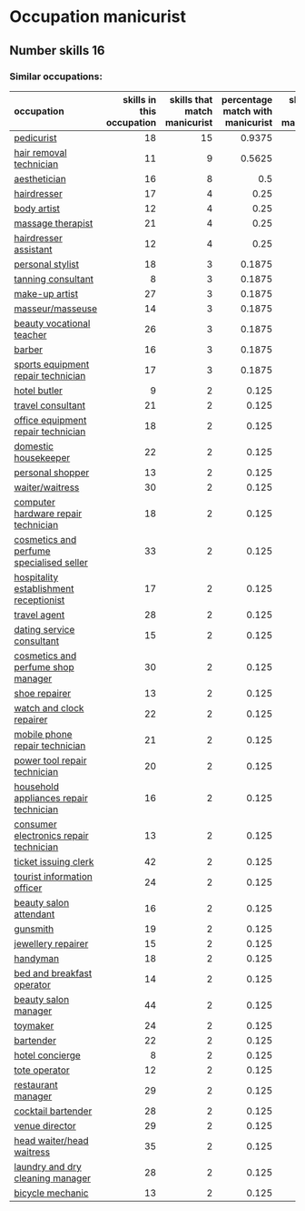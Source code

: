 # Occupation manicurist
## Number skills 16
### Similar occupations:
| occupation                                                                              |   skills in this occupation |   skills that match manicurist |   percentage match with manicurist |   skills not in manicurist |
|:----------------------------------------------------------------------------------------|----------------------------:|-------------------------------:|-----------------------------------:|---------------------------:|
| [pedicurist](pedicurist.md)                                                             |                          18 |                             15 |                             0.9375 |                          3 |
| [hair removal technician](hair_removal_technician.md)                                   |                          11 |                              9 |                             0.5625 |                          2 |
| [aesthetician](aesthetician.md)                                                         |                          16 |                              8 |                             0.5    |                          8 |
| [hairdresser](hairdresser.md)                                                           |                          17 |                              4 |                             0.25   |                         13 |
| [body artist](body_artist.md)                                                           |                          12 |                              4 |                             0.25   |                          8 |
| [massage therapist](massage_therapist.md)                                               |                          21 |                              4 |                             0.25   |                         17 |
| [hairdresser assistant](hairdresser_assistant.md)                                       |                          12 |                              4 |                             0.25   |                          8 |
| [personal stylist](personal_stylist.md)                                                 |                          18 |                              3 |                             0.1875 |                         15 |
| [tanning consultant](tanning_consultant.md)                                             |                           8 |                              3 |                             0.1875 |                          5 |
| [make-up artist](make-up_artist.md)                                                     |                          27 |                              3 |                             0.1875 |                         24 |
| [masseur/masseuse](masseur-masseuse.md)                                                 |                          14 |                              3 |                             0.1875 |                         11 |
| [beauty vocational teacher](beauty_vocational_teacher.md)                               |                          26 |                              3 |                             0.1875 |                         23 |
| [barber](barber.md)                                                                     |                          16 |                              3 |                             0.1875 |                         13 |
| [sports equipment repair technician](sports_equipment_repair_technician.md)             |                          17 |                              3 |                             0.1875 |                         14 |
| [hotel butler](hotel_butler.md)                                                         |                           9 |                              2 |                             0.125  |                          7 |
| [travel consultant](travel_consultant.md)                                               |                          21 |                              2 |                             0.125  |                         19 |
| [office equipment repair technician](office_equipment_repair_technician.md)             |                          18 |                              2 |                             0.125  |                         16 |
| [domestic housekeeper](domestic_housekeeper.md)                                         |                          22 |                              2 |                             0.125  |                         20 |
| [personal shopper](personal_shopper.md)                                                 |                          13 |                              2 |                             0.125  |                         11 |
| [waiter/waitress](waiter-waitress.md)                                                   |                          30 |                              2 |                             0.125  |                         28 |
| [computer hardware repair technician](computer_hardware_repair_technician.md)           |                          18 |                              2 |                             0.125  |                         16 |
| [cosmetics and perfume specialised seller](cosmetics_and_perfume_specialised_seller.md) |                          33 |                              2 |                             0.125  |                         31 |
| [hospitality establishment receptionist](hospitality_establishment_receptionist.md)     |                          17 |                              2 |                             0.125  |                         15 |
| [travel agent](travel_agent.md)                                                         |                          28 |                              2 |                             0.125  |                         26 |
| [dating service consultant](dating_service_consultant.md)                               |                          15 |                              2 |                             0.125  |                         13 |
| [cosmetics and perfume shop manager](cosmetics_and_perfume_shop_manager.md)             |                          30 |                              2 |                             0.125  |                         28 |
| [shoe repairer](shoe_repairer.md)                                                       |                          13 |                              2 |                             0.125  |                         11 |
| [watch and clock repairer](watch_and_clock_repairer.md)                                 |                          22 |                              2 |                             0.125  |                         20 |
| [mobile phone repair technician](mobile_phone_repair_technician.md)                     |                          21 |                              2 |                             0.125  |                         19 |
| [power tool repair technician](power_tool_repair_technician.md)                         |                          20 |                              2 |                             0.125  |                         18 |
| [household appliances repair technician](household_appliances_repair_technician.md)     |                          16 |                              2 |                             0.125  |                         14 |
| [consumer electronics repair technician](consumer_electronics_repair_technician.md)     |                          13 |                              2 |                             0.125  |                         11 |
| [ticket issuing clerk](ticket_issuing_clerk.md)                                         |                          42 |                              2 |                             0.125  |                         40 |
| [tourist information officer](tourist_information_officer.md)                           |                          24 |                              2 |                             0.125  |                         22 |
| [beauty salon attendant](beauty_salon_attendant.md)                                     |                          16 |                              2 |                             0.125  |                         14 |
| [gunsmith](gunsmith.md)                                                                 |                          19 |                              2 |                             0.125  |                         17 |
| [jewellery repairer](jewellery_repairer.md)                                             |                          15 |                              2 |                             0.125  |                         13 |
| [handyman](handyman.md)                                                                 |                          18 |                              2 |                             0.125  |                         16 |
| [bed and breakfast operator](bed_and_breakfast_operator.md)                             |                          14 |                              2 |                             0.125  |                         12 |
| [beauty salon manager](beauty_salon_manager.md)                                         |                          44 |                              2 |                             0.125  |                         42 |
| [toymaker](toymaker.md)                                                                 |                          24 |                              2 |                             0.125  |                         22 |
| [bartender](bartender.md)                                                               |                          22 |                              2 |                             0.125  |                         20 |
| [hotel concierge](hotel_concierge.md)                                                   |                           8 |                              2 |                             0.125  |                          6 |
| [tote operator](tote_operator.md)                                                       |                          12 |                              2 |                             0.125  |                         10 |
| [restaurant manager](restaurant_manager.md)                                             |                          29 |                              2 |                             0.125  |                         27 |
| [cocktail bartender](cocktail_bartender.md)                                             |                          28 |                              2 |                             0.125  |                         26 |
| [venue director](venue_director.md)                                                     |                          29 |                              2 |                             0.125  |                         27 |
| [head waiter/head waitress](head_waiter-head_waitress.md)                               |                          35 |                              2 |                             0.125  |                         33 |
| [laundry and dry cleaning manager](laundry_and_dry_cleaning_manager.md)                 |                          28 |                              2 |                             0.125  |                         26 |
| [bicycle mechanic](bicycle_mechanic.md)                                                 |                          13 |                              2 |                             0.125  |                         11 |
